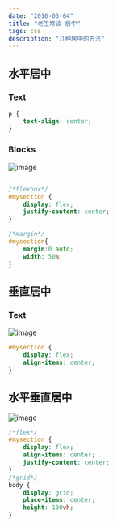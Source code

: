 ```yaml
---
date: "2016-05-04"
title: "老生常谈-居中"
tags: css
description: "几种居中的方法"
---
```


## 水平居中

### Text

``` css
p {
	text-align: center;
}
```

### Blocks

![image](https://cdn.jsdelivr.net/gh/funnypan/pics@master/images/20190125091332.png)

``` css

/*flexbox*/
#mysection {
	display: flex;
	justify-content: center;
}

/*margin*/
#mysection{
	margin:0 auto;
	width: 50%;
}
```

## 垂直居中

### Text

![image](https://cdn.jsdelivr.net/gh/funnypan/pics@master/images/20190125092037.png)

``` css
#mysection {
	display: flex;
	align-items: center;
}
```

## 水平垂直居中

![image](https://cdn.jsdelivr.net/gh/funnypan/pics@master/images/20190125091735.png)

``` css
/*flex*/
#mysection {
	display: flex;
	align-items: center;
	justify-content: center;
}
/*grid*/
body {
	display: grid;
	place-items: center;
	height: 100vh;
}
```